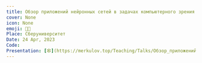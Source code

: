 ```yaml
---
title: Обзор приложений нейронных сетей в задачах компьютерного зрения и обработки\генерации изображений. Железо для нейронных сетей.
cover: None
icon: None
emoji: 👨‍🎨
Place: Сберуниверситет
Date: 24 Apr, 2023
Code: 
Presentation: [🕸](https://merkulov.top/Teaching/Talks/Обзор_приложений_нейронных_сетей_в_задачах_компьютерного_зрения_и_обработки_генерации_изображений._Железо_для_нейронных_сетей./Компьютерное_зрение._Железо_ДМ.pdf)
---
```


